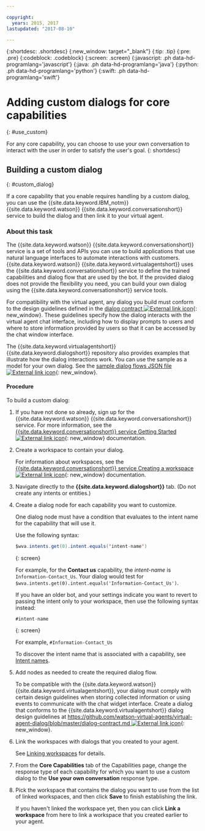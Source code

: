 ```yaml
---

copyright:
  years: 2015, 2017
lastupdated: "2017-08-10"

---
```


{:shortdesc: .shortdesc}
{:new_window: target="_blank"}
{:tip: .tip}
{:pre: .pre}
{:codeblock: .codeblock}
{:screen: .screen}
{:javascript: .ph data-hd-programlang='javascript'}
{:java: .ph data-hd-programlang='java'}
{:python: .ph data-hd-programlang='python'}
{:swift: .ph data-hd-programlang='swift'}

# Adding custom dialogs for core capabilities
{: #use_custom}

For any core capability, you can choose to use your own conversation to interact with the user in order to satisfy the user's goal.
{: shortdesc}

## Building a custom dialog
{: #custom_dialog}

If a core capability that you enable requires handling by a custom dialog, you can use the {{site.data.keyword.IBM_notm}} {{site.data.keyword.watson}} {{site.data.keyword.conversationshort}} service to build the dialog and then link it to your virtual agent.

### About this task

The {{site.data.keyword.watson}} {{site.data.keyword.conversationshort}} service is a set of tools and APIs you can use to build applications that use natural language interfaces to automate interactions with customers. {{site.data.keyword.watson}} {{site.data.keyword.virtualagentshort}} uses the {{site.data.keyword.conversationshort}} service to define the trained capabilities and dialog flow that are used by the bot. If the provided dialog does not provide the flexibility you need, you can build your own dialog using the {{site.data.keyword.conversationshort}} service tools.

For compatibility with the virtual agent, any dialog you build must conform to the design guidelines defined in the [dialog contract ![External link icon](../../icons/launch-glyph.svg "External link icon")](https://github.com/watson-virtual-agents/virtual-agent-dialog/blob/master/dialog-contract.md){: new_window}. These guidelines specify how the dialog interacts with the virtual agent chat interface, including how to display prompts to users and where to store information provided by users so that it can be accessed by the chat window interface.

The {{site.data.keyword.virtualagentshort}} {{site.data.keyword.dialogshort}} repository also provides examples that illustrate how the dialog interactions work. You can use the sample as a model for your own dialog. See the [sample dialog flows JSON file ![External link icon](../../icons/launch-glyph.svg "External link icon")](https://github.com/watson-virtual-agents/virtual-agent-dialog/blob/michelle-miller-patch-1/sample_dialog_flows.json){: new_window}.

#### Procedure

To build a custom dialog:

1.  If you have not done so already, sign up for the {{site.data.keyword.watson}} {{site.data.keyword.conversationshort}} service. For more information, see the [{{site.data.keyword.conversationshort}} service Getting Started ![External link icon](../../icons/launch-glyph.svg "External link icon")](https://console.bluemix.net/docs/services/conversation/getting-started.html#gettingstarted){: new_window} documentation.
1.  Create a workspace to contain your dialog.

    For information about workspaces, see the [{{site.data.keyword.conversationshort}} service Creating a workspace ![External link icon](../../icons/launch-glyph.svg "External link icon")](https://console.bluemix.net/docs/services/conversation/configure-workspace.html#configuring-a-conversation-workspace){: new_window} documentation.

1.  Navigate directly to the **{{site.data.keyword.dialogshort}}** tab. (Do not create any intents or entities.)
1.  Create a dialog node for each capability you want to customize.

    One dialog node must have a condition that evaluates to the intent name for the capability that will use it.

    Use the following syntax:

    ```java
    $wva.intents.get(0).intent.equals('intent-name')
    ```
    {: screen}

    For example, for the **Contact us** capability, the *intent-name* is `Information-Contact_Us`. Your dialog would test for `$wva.intents.get(0).intent.equals('Information-Contact_Us')`.

    If you have an older bot, and your settings indicate you want to revert to passing the intent only to your workspace, then use the following syntax instead:

    ```java
    #intent-name
    ```
    {: screen}

    For example, `#Information-Contact_Us`

    To discover the intent name that is associated with a capability, see [Intent names](intent_codenames.html).

1.  Add nodes as needed to create the required dialog flow.

    To be compatible with the {{site.data.keyword.watson}} {{site.data.keyword.virtualagentshort}}, your dialog must comply with certain design guidelines when storing collected information or using events to communicate with the chat widget interface. Create a dialog that conforms to the {{site.data.keyword.virtualagentshort}} dialog design guidelines at [https://github.com/watson-virtual-agents/virtual-agent-dialog/blob/master/dialog-contract.md ![External link icon](../../icons/launch-glyph.svg "External link icon")](https://github.com/watson-virtual-agents/virtual-agent-dialog/blob/master/dialog-contract.md){: new_window}.

1.  Link the workspaces with dialogs that you created to your agent.

    See [Linking workspaces](link_workspace.html) for details.

1.  From the **Core Capabilities** tab of the Capabilities page, change the response type of each capability for which you want to use a custom dialog to the **Use your own conversation** response type.
1.  Pick the workspace that contains the dialog you want to use from the list of linked workspaces, and then click **Save** to finish establishing the link.

    If you haven't linked the workspace yet, then you can click **Link a workspace** from here to link a workspace that you created earlier to your agent.
